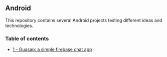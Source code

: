 ## Android

This repository contains several Android projects testing different ideas and technologies. 

### Table of contents

* [1 - Guasap: a simple firebase chat app](https://github.com/bmarroc/android/tree/main/1)
